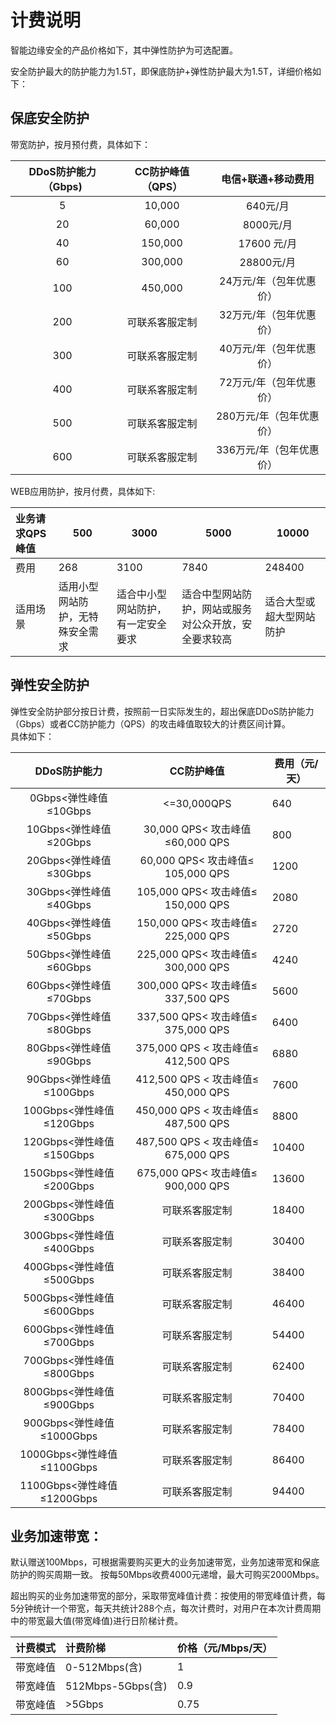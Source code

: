 # 计费说明
智能边缘安全的产品价格如下，其中弹性防护为可选配置。

安全防护最大的防护能力为1.5T，即保底防护+弹性防护最大为1.5T，详细价格如下：


## 保底安全防护
带宽防护，按月预付费，具体如下：

| DDoS防护能力（Gbps) | CC防护峰值（QPS） |    电信+联通+移动费用    |
| :-----------------: | :---------------: | :----------------------: |
|          5          |      10,000       |         640元/月         |
|         20          |      60,000       |        8000元/月         |
|         40          |      150,000      |       17600 元/月        |
|         60          |      300,000      |        28800元/月        |
|         100         |      450,000      | 24万元/年（包年优惠价）  |
|         200         |  可联系客服定制   | 32万元/年（包年优惠价）  |
|         300         |  可联系客服定制   | 40万元/年（包年优惠价）  |
|         400         |  可联系客服定制   | 72万元/年（包年优惠价）  |
|         500         |  可联系客服定制   | 280万元/年（包年优惠价） |
|         600         |  可联系客服定制   | 336万元/年（包年优惠价） |

WEB应用防护，按月付费，具体如下:

| 业务请求QPS峰值| 500 | 3000 | 5000 | 10000 |
| :---- | ------ | ------ | ------ | ------ |
| 费用 | 268 | 3100 | 7840 | 248400 |
| 适用场景 | 适用小型网站防护，无特殊安全需求 | 适合中小型网站防护，有一定安全要求 | 适合中型网站防护，网站或服务对公众开放，安全要求较高 | 适合大型或超大型网站防护 |



## 弹性安全防护
弹性安全防护部分按日计费，按照前一日实际发生的，超出保底DDoS防护能力（Gbps）或者CC防护能力（QPS）的攻击峰值取较大的计费区间计算。</br>
具体如下：

|        DDoS防护能力        |             CC防护峰值              | 费用（元/天） |
| :------------------------: | :---------------------------------: | ------------- |
|   0Gbps<弹性峰值≤10Gbps    |             <=30,000QPS             | 640           |
|   10Gbps<弹性峰值≤20Gbps   |   30,000 QPS< 攻击峰值≤60,000 QPS   | 800           |
|   20Gbps<弹性峰值≤30Gbps   |  60,000 QPS< 攻击峰值≤ 105,000 QPS  | 1200          |
|   30Gbps<弹性峰值≤40Gbps   | 105,000 QPS< 攻击峰值≤ 150,000 QPS  | 2080          |
|   40Gbps<弹性峰值≤50Gbps   | 150,000 QPS< 攻击峰值≤ 225,000 QPS  | 2720          |
|   50Gbps<弹性峰值≤60Gbps   | 225,000 QPS< 攻击峰值≤  300,000 QPS | 4240          |
|   60Gbps<弹性峰值≤70Gbps   | 300,000 QPS< 攻击峰值≤ 337,500 QPS  | 5600          |
|   70Gbps<弹性峰值≤80Gbps   | 337,500 QPS< 攻击峰值≤  375,000 QPS | 6400          |
|   80Gbps<弹性峰值≤90Gbps   | 375,000 QPS < 攻击峰值≤ 412,500 QPS | 6880          |
|  90Gbps<弹性峰值≤100Gbps   | 412,500 QPS < 攻击峰值≤ 450,000 QPS | 7600          |
|  100Gbps<弹性峰值≤120Gbps  | 450,000 QPS < 攻击峰值≤ 487,500 QPS | 8800          |
|  120Gbps<弹性峰值≤150Gbps  | 487,500 QPS < 攻击峰值≤ 675,000 QPS | 10400         |
|  150Gbps<弹性峰值≤200Gbps  | 675,000 QPS< 攻击峰值≤  900,000 QPS | 13600         |
|  200Gbps<弹性峰值≤300Gbps  |           可联系客服定制            | 18400         |
|  300Gbps<弹性峰值≤400Gbps  |           可联系客服定制            | 30400         |
|  400Gbps<弹性峰值≤500Gbps  |           可联系客服定制            | 38400         |
|  500Gbps<弹性峰值≤600Gbps  |           可联系客服定制            | 46400         |
|  600Gbps<弹性峰值≤700Gbps  |           可联系客服定制            | 54400         |
|  700Gbps<弹性峰值≤800Gbps  |           可联系客服定制            | 62400         |
|  800Gbps<弹性峰值≤900Gbps  |           可联系客服定制            | 70400         |
| 900Gbps<弹性峰值≤1000Gbps  |           可联系客服定制            | 78400         |
| 1000Gbps<弹性峰值≤1100Gbps |           可联系客服定制            | 86400         |
| 1100Gbps<弹性峰值≤1200Gbps |           可联系客服定制            | 94400         |



## 业务加速带宽：

默认赠送100Mbps，可根据需要购买更大的业务加速带宽，业务加速带宽和保底防护的购买周期一致。 按每50Mbps收费4000元递增，最大可购买2000Mbps。

超出购买的业务加速带宽的部分，采取带宽峰值计费：按使用的带宽峰值计费，每5分钟统计一个带宽，每天共统计288个点，每次计费时，对用户在本次计费周期中的带宽最大值(带宽峰值)进行日阶梯计费。

| **计费模式** | **计费阶梯**      | **价格（元/Mbps/天）** |
| :----------- | :---------------- | :--------------------- |
| 带宽峰值     | 0-512Mbps(含)     | 1                      |
| 带宽峰值     | 512Mbps-5Gbps(含) | 0.9                    |
| 带宽峰值     | >5Gbps            | 0.75                   |

